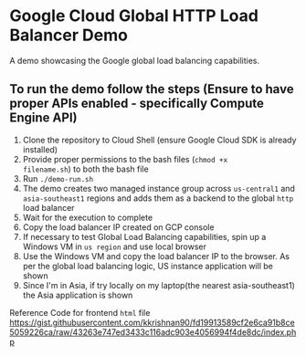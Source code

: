 # Google Cloud Global HTTP Load Balancer Demo
A demo showcasing the Google global load balancing capabilities.

## To run the demo follow the steps (Ensure to have proper APIs enabled - specifically Compute Engine API)
1. Clone the repository to Cloud Shell (ensure Google Cloud SDK is already installed)
2. Provide proper permissions to the bash files (<code>chmod +x filename.sh</code>) to both the bash file
3. Run <code>./demo-run.sh</code>
4. The demo creates two managed instance group across <code>us-central1</code> and <code>asia-southeast1</code> regions and adds them as a backend to the global <code>http</code> load balancer
5. Wait for the execution to complete
6. Copy the load balancer IP created on GCP console
7. If necessary to test Global Load Balancing capabilities, spin up a Windows VM in <code>us region</code> and use local browser
8. Use the Windows VM and copy the load balancer IP to the browser. As per the global load balancing logic, US instance application will be shown
9. Since I'm in Asia, if try locally on my laptop(the nearest asia-southeast1) the Asia application is shown

Reference Code for frontend <code>html</code> file <url>https://gist.githubusercontent.com/kkrishnan90/fd19913589cf2e6ca91b8ce5059226ca/raw/43263e747ed3433c116adc903e4056994f4de8dc/index.php</url>


